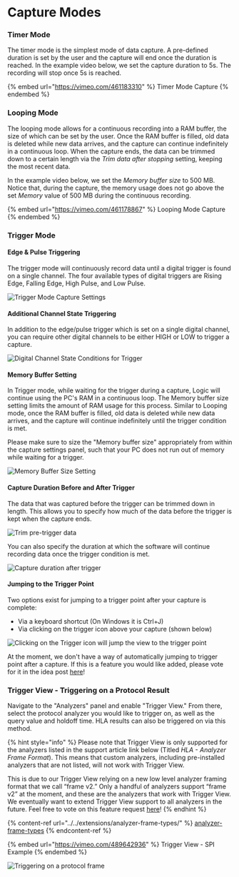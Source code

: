 # Capture Modes

### Timer Mode

The timer mode is the simplest mode of data capture. A pre-defined duration is set by the user and the capture will end once the duration is reached. In the example video below, we set the capture duration to 5s. The recording will stop once 5s is reached.

{% embed url="https://vimeo.com/461183310" %}
Timer Mode Capture
{% endembed %}

### Looping Mode

The looping mode allows for a continuous recording into a RAM buffer, the size of which can be set by the user. Once the RAM buffer is filled, old data is deleted while new data arrives, and the capture can continue indefinitely in a continuous loop. When the capture ends, the data can be trimmed down to a certain length via the _Trim data after stopping_ setting, keeping the most recent data.&#x20;

In the example video below, we set the _Memory buffer size_ to 500 MB. Notice that, during the capture, the memory usage does not go above the set _Memory_ value of 500 MB during the continuous recording.

{% embed url="https://vimeo.com/461178867" %}
Looping Mode Capture
{% endembed %}

### Trigger Mode

#### Edge & Pulse Triggering

The trigger mode will continuously record data until a digital trigger is found on a single channel. The four available types of digital triggers are Rising Edge, Falling Edge, High Pulse, and Low Pulse.

![Trigger Mode Capture Settings](<../../.gitbook/assets/Screen Shot 2020-09-23 at 6.25.23 PM.png>)

#### Additional Channel State Triggering

In addition to the edge/pulse trigger which is set on a single digital channel, you can require other digital channels to be either HIGH or LOW to trigger a capture.

![Digital Channel State Conditions for Trigger](<../../.gitbook/assets/Screen Shot 2020-09-23 at 6.32.26 PM.png>)

#### Memory Buffer Setting

In Trigger mode, while waiting for the trigger during a capture, Logic will continue using the PC's RAM in a continuous loop. The Memory buffer size setting limits the amount of RAM usage for this process. Similar to Looping mode, once the RAM buffer is filled, old data is deleted while new data arrives, and the capture will continue indefinitely until the trigger condition is met.

Please make sure to size the "Memory buffer size" appropriately from within the capture settings panel, such that your PC does not run out of memory while waiting for a trigger.

![Memory Buffer Size Setting](<../../.gitbook/assets/Screen Shot 2020-11-02 at 3.53.54 PM.png>)

#### Capture Duration Before and After Trigger

The data that was captured before the trigger can be trimmed down in length. This allows you to specify how much of the data before the trigger is kept when the capture ends.

![Trim pre-trigger data](../../.gitbook/assets/Trim-Pre-Trigger-Data.png)

You can also specify the duration at which the software will continue recording data once the trigger condition is met.

![Capture duration after trigger](../../.gitbook/assets/Duration-after-trigger.png)

#### Jumping to the Trigger Point

Two options exist for jumping to a trigger point after your capture is complete:

* Via a keyboard shortcut (On Windows it is Ctrl+J)
* Via clicking on the trigger icon above your capture (shown below)

![Clicking on the Trigger icon will jump the view to the trigger point](<../../.gitbook/assets/Screen Shot 2021-09-08 at 8.56.14 PM.png>)

At the moment, we don't have a way of automatically jumping to trigger point after a capture. If this is a feature you would like added, please vote for it in the idea post [here](https://ideas.saleae.com/b/feature-requests/jump-to-trigger-point-after-capture/)!

### Trigger View - Triggering on a Protocol Result

Navigate to the "Analyzers" panel and enable "Trigger View." From there, select the protocol analyzer you would like to trigger on, as well as the query value and holdoff time. HLA results can also be triggered on via this method.

{% hint style="info" %}
Please note that Trigger View is only supported for the analyzers listed in the support article link below (Titled _HLA - Analyzer Frame Format_). This means that custom analyzers, including pre-installed analyzers that are not listed, will not work with Trigger View.

This is due to our Trigger View relying on a new low level analyzer framing format that we call “frame v2.” Only a handful of analyzers support “frame v2” at the moment, and these are the analyzers that work with Trigger View. We eventually want to extend Trigger View support to all analyzers in the future. Feel free to vote on this feature request [here](https://ideas.saleae.com/b/feature-requests/trigger-view-support-for-more-analyzers/)!
{% endhint %}

{% content-ref url="../../extensions/analyzer-frame-types/" %}
[analyzer-frame-types](../../extensions/analyzer-frame-types/)
{% endcontent-ref %}

{% embed url="https://vimeo.com/489642936" %}
Trigger View - SPI Example
{% endembed %}

![Triggering on a protocol frame](<../../.gitbook/assets/Screen Shot 2020-12-04 at 3.10.17 PM.png>)

